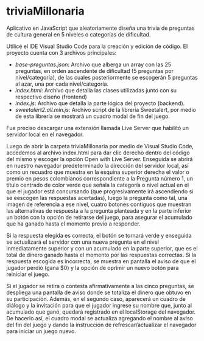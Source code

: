 # triviaMillonaria
Aplicativo en JavaScript que aleatoriamente diseña una trivia de preguntas de cultura general en 5 niveles o categorías de dificultad.

Utilicé el IDE Visual Studio Code para la creación y edición de código. El proyecto cuenta con 3 archivos principales: 
  -  *base-preguntas.json*: Archivo que alberga un array con las 25 preguntas, en orden ascendente de dificultad (5 preguntas por nivel/categoría), de las cuales posteriormente se       escogerán 5 preguntas al azar, una por cada nivel/categoría.  
  -  *index.html*: Archivo que detalla las clases utilizadas junto con su respectivo diseño (frontend)
  -  *index.js*: Archivo que detalla la parte lógica del proyecto (backend).
  -  *sweetalert2.all.min.js*: Archivo script de la librería Sweetalert, por medio de esta librería se mostrará un cuadro modal de fin del juego.
   
Fue preciso descargar una extensión llamada Live Server que habilitó un servidor local en el navegador.  

Luego de abrir la carpeta triviaMillonaria por medio de Visual Studio Code, accedemos al archivo index.html para dar clic derecho dentro del código del mismo y escoger la opción Open with Live Server. Enseguida se abrirá en nuestro navegador predeterminado la dirección del servidor local, así como un recuadro que muestra en la esquina superior derecha el valor o premio en pesos colombianos correspondiente a la Pregunta número 1, un título centrado de color verde que señala la categoría o nivel actual en el que el jugador está concursando (que progresivamente irá ascendiendo si se eescogen las respuestas acertadas), luego la pregunta como tal, una imagen de referencia a ese nivel, cuatro botones contiguos que muestran las alternativas de respuesta a la pregunta planteada y en la parte inferior un botón con la opción de retirarse del juego, para asegurar el acumulado que ha ganado hasta el momento previo a responder. 

Si la respuesta elegida es correcta, el botón se tornará verde y enseguida se actualizará el servidor con una nueva pregunta en el nivel inmediatamente superior y con un acumulado en la parte superior, que es el total de dinero ganado hasta el momento por las respuestas correctas. Si la respuesta escogida es incorrecta, se muestra en pantalla el aviso de que el jugador perdió (gana $0) y la opción de oprimir un nuevo botón para reiniciar el juego.

Si el jugador se retira o contesta afirmativamente a las cinco preguntas, se despliega una pantalla de aviso donde se totaliza el dinero que obtuvo en su participación. Además, en el segundo caso, aparecerá un cuadro de diálogo y la invitación para que el jugador ingrese su nombre que, junto al acumulado que ganó, quedará registrado en el localStorage del navegador. De hacerlo así, el cuadro modal se actualiza agregando el nombre al aviso del fin del juego y dando la instrucción de refrescar/actualizar el navegador para iniciar un juego nuevo.
